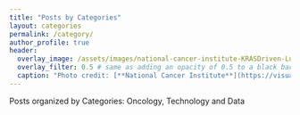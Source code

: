 ```yaml
---
title: "Posts by Categories"
layout: categories
permalink: /category/
author_profile: true
header:
  overlay_image: /assets/images/national-cancer-institute-KRASDriven-Lung-Cancer.jpg
  overlay_filter: 0.5 # same as adding an opacity of 0.5 to a black background
  caption: "Photo credit: [**National Cancer Institute**](https://visualsonline.cancer.gov)"
---
```

Posts organized by Categories: Oncology, Technology and Data